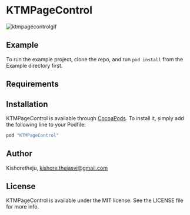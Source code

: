 # KTMPageControl

![ktmpagecontrolgif](https://cloud.githubusercontent.com/assets/9675633/24390955/b7289936-13a9-11e7-9ad6-2e5037e17695.gif)

## Example

To run the example project, clone the repo, and run `pod install` from the Example directory first.

## Requirements

## Installation

KTMPageControl is available through [CocoaPods](https://cocoapods.org/pods/KTMPageControl). To install
it, simply add the following line to your Podfile:

```ruby
pod "KTMPageControl"
```

## Author

Kishoretheju, kishore.thejasvi@gmail.com

## License

KTMPageControl is available under the MIT license. See the LICENSE file for more info.
